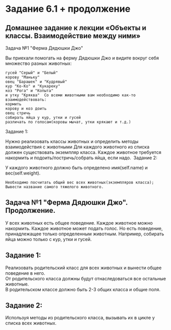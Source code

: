 # Задание 6.1 + продолжение

## Домашнее задание к лекции «Объекты и классы. Взаимодействие между ними»

Задача №1 "Ферма Дядюшки Джо"

Вы приехали помогать на ферму Дядюшки Джо и видите вокруг себя множество разных животных:

    гусей "Серый" и "Белый"
    корову "Маньку"
    овец "Барашек" и "Кудрявый"
    кур "Ко-Ко" и "Кукареку"
    коз "Рога" и "Копыта"
    и утку "Кряква" ​ Со всеми животными вам необходимо как-то взаимодействовать:
    кормить
    корову и коз доить
    овец стричь
    собирать яйца у кур, утки и гусей
    различать по голосам(коровы мычат, утки крякают и т.д.) ​

Задание 1:

Нужно реализовать классы животных и определить методы взаимодействия с животными ​Для каждого животного из списка должен существовать экземпляр класса. Каждое животное требуется накормить и подоить/постричь/собрать яйца, если надо. ​
Задание 2:

У каждого животного должно быть определено имя(self.name) и вес(self.weight).

    Необходимо посчитать общий вес всех животных(экземпляров класса);
    Вывести название самого тяжелого животного.

## Задача №1 "Ферма Дядюшки Джо". Продолжение.
У всех животных есть общее поведение. Каждое животное можно накормить. Каждое животное может подать голос.
Но есть поведение, принадлежащее только определенным животным. Например, собирать яйца можно только с кур, утки и гусей.  

## Задание 1:
Реализовать родительский класс для всех животных и вынести общее поведение в него.  
От родительского класса должны будут отнаследоваться все остальные животные.  
В родительском классе должно быть 2-3 общих класса и общие поля.

## Задание 2:
Используя методы из родительского класса, вызывать их в цикле у списка всех животных.
